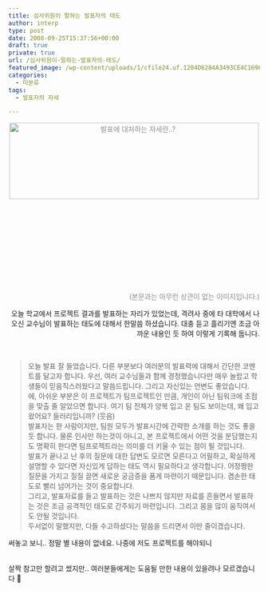 ```yaml
---
title: 심사위원이 말하는 발표자의 태도
author: interp
type: post
date: 2008-09-25T15:37:56+00:00
draft: true
private: true
url: /심사위원이-말하는-발표자의-태도/
featured_image: /wp-content/uploads/1/cfile24.uf.1204D6284A3493CE4C1696.jpg
categories:
  - 미분류
tags:
  - 발표자의 자세

---
```

<P align=center><FONT color=#8e8e8e><img src="http://interp.iwinv.net/wp-content/uploads/1/cfile1.uf.141B60134A3493CE5E4856.jpg" class="alignright" width="500" height="153" alt="발표에 대처하는 자세란..?" />


  


<DIV style="TEXT-ALIGN: right">
  <BR /><BR /><BR /><BR /><BR /><BR /><BR /><BR /><BR /><BR />(본문과는 아무런 상관이 없는 이미지입니다.)
</DIV>


  
<P align=right></FONT>오늘 학교에서 프로젝트 결과를 발표하는 자리가 있었는데,   
격려사 중에 타 대학에서 나오신 교수님이 발표하는 태도에 대해서 한말씀 하셨습니다.   
대충 듣고 흘리기엔 조금 아까운 내용인 듯 하여 이렇게 기록해 둡니다. </P>  

  


<DIV style="TEXT-ALIGN: left">
  <br /> 
  
  <BLOCKQUOTE>
    오늘 발표 잘 들었습니다. 다른 부분보다 여러분의 발표력에 대해서 간단한 코멘트를 달고자 합니다. 우선, 여러 교수님들과 함께 경청했습니다만 매우 놀랍고 학생들이 믿음직스러웠다고 말씀드립니다. 그리고 자신있는 언변도 좋았습니다. <BR />에, 아쉬운 부분은 이 프로젝트가 팀프로젝트인 만큼, 개인이 아닌 팀워크에 초점을 맞출 줄 알았으면 합니다. 여기 팀 전체가 양복 입고 온 팀도 보이는데, 왜 입고 왔어요? 들러리입니까? (웃음)<BR />발표자는 한 사람이지만, 팀원 모두가 발표시간에 간략한 소개를 하는 것도 좋을 듯 합니다. 물론 인사만 하는것이 아니고, 본 프로젝트에서 어떤 것을 분담했는지도 명확히 한다면 팀프로젝트라는 의미를 더 키울 수 있는 점이 될 것입니다.<BR />발표가 끝나고 난 후의 질문에 대한 답변도 모르면 모른다고 어필하고, 확실하게 설명할 수 있다면 자신있게 답하는 태도 역시 필요하다고 생각합니다. 어정쩡한 질문을 가지고 질질 끌면 새로운 궁금증을 품게 마련이기 때문입니다. 겸손한 태도로 빨리 넘어가는 것이 중요합니다.<BR />그리고, 발표자료를 들고 발표하는 것은 나쁘지 않지만 자료를 흔들면서 발표하는 것은 조금 공격적인 태도로 간주되기 마련입니다. 그리고 몸을 많이 움직여서도 안될 것입니다. <BR />두서없이 말했지만, 다들 수고하셨다는 말씀을 드리면서 이만 줄이겠습니다.
  </BLOCKQUOTE>써놓고 보니.. 정말 별 내용이 없네요. 나중에 저도 프로젝트를 해야되니 
  
  <BR />살짝 참고만 할려고 썼지만.. 여러분들에게는 도움될 만한 내용이 있을려나 모르겠습니다 🙂
</DIV></p>